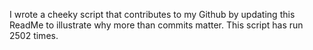 I wrote a cheeky script that contributes to my Github by updating this ReadMe to illustrate why more than commits matter. This script has run 2502 times.